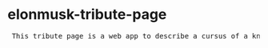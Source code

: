 # elonmusk-tribute-page
<pre>
 This tribute page is a web app to describe a cursus of a known personality like "elon musk"
</pre>
